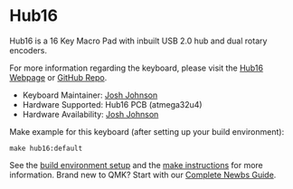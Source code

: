# Hub16

Hub16 is a 16 Key Macro Pad with inbuilt USB 2.0 hub and dual rotary encoders. 

For more information regarding the keyboard, please visit the [Hub16 Webpage](https://www.joshajohnson.com/hub16-keyboard/) or [GitHub Repo](https://github.com/joshajohnson/Hub16).

* Keyboard Maintainer: [Josh Johnson](https://github.com/joshajohnson)
* Hardware Supported: Hub16 PCB (atmega32u4)
* Hardware Availability: [Josh Johnson](https://www.joshajohnson.com/hub16-keyboard/)


Make example for this keyboard (after setting up your build environment):

    make hub16:default

See the [build environment setup](https://docs.qmk.fm/#/getting_started_build_tools) and the [make instructions](https://docs.qmk.fm/#/getting_started_make_guide) for more information. Brand new to QMK? Start with our [Complete Newbs Guide](https://docs.qmk.fm/#/newbs).
